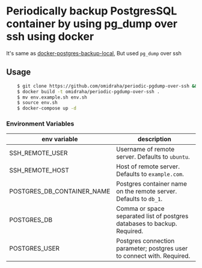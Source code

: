 # Periodically backup PostgresSQL container by using pg_dump over ssh using docker

It's same as [docker-postgres-backup-local](https://github.com/prodrigestivill/docker-postgres-backup-local), 
But used `pg_dump` over ssh


## Usage

```bash
    $ git clone https://github.com/omidraha/periodic-pgdump-over-ssh && cd periodic-pgdump-over-ssh
    $ docker build -t omidraha/periodic-pgdump-over-ssh .
    $ mv env.example.sh env.sh
    $ source env.sh
    $ docker-compose up -d
```

### Environment Variables

| env variable | description |
|--|--|
| SSH_REMOTE_USER | Username of remote server. Defaults to `ubuntu`. |
| SSH_REMOTE_HOST | Host of remote server. Defaults to `example.com`. |
| POSTGRES_DB_CONTAINER_NAME | Postgres container name on the remote server. Defaults to `db_1`. |
| POSTGRES_DB | Comma or space separated list of postgres databases to backup. Required. |
| POSTGRES_USER | Postgres connection parameter; postgres user to connect with. Required. |
